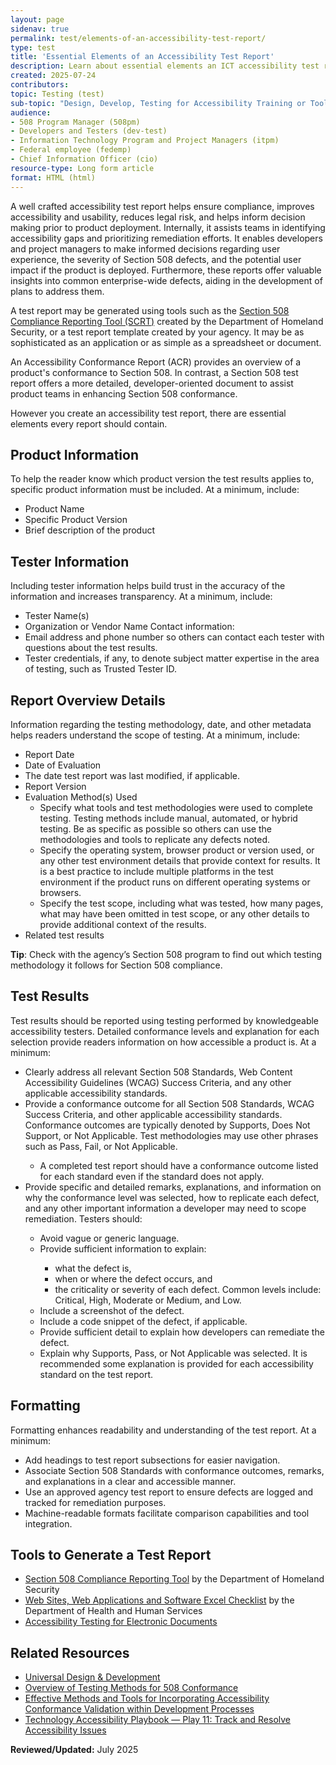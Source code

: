 ```yaml
---
layout: page
sidenav: true
permalink: test/elements-of-an-accessibility-test-report/
type: test
title: 'Essential Elements of an Accessibility Test Report'
description: Learn about essential elements an ICT accessibility test report should include in order to assist teams in identifying accessibility gaps and prioritizing remediation efforts.
created: 2025-07-24
contributors:
topic: Testing (test)
sub-topic: "Design, Develop, Testing for Accessibility Training or Tools"
audience:
- 508 Program Manager (508pm)
- Developers and Testers (dev-test)
- Information Technology Program and Project Managers (itpm)
- Federal employee (fedemp)
- Chief Information Officer (cio)
resource-type: Long form article
format: HTML (html)
---
```


A well crafted accessibility test report helps ensure compliance, improves accessibility and usability, reduces legal risk, and helps inform decision making prior to product deployment. Internally, it assists teams in identifying accessibility gaps and prioritizing remediation efforts. It enables developers and project managers to make informed decisions regarding user experience, the severity of Section 508 defects, and the potential user impact if the product is deployed. Furthermore, these reports offer valuable insights into common enterprise-wide defects, aiding in the development of plans to address them.

A test report may be generated using tools such as the <a href="https://github.com/Section508Coordinators/SCRT" target="_blank" class="usa-link--external">Section 508 Compliance Reporting Tool (SCRT)</a> created by the Department of Homeland Security, or a test report template created by your agency. It may be as sophisticated as an application or as simple as a spreadsheet or document.

<div class="border-base radius-lg border-1px padding-1 bg-primary-lighter margin-bottom-4" style="margin-top: 1.0em;">An Accessibility Conformance Report (ACR) provides an overview of a product's conformance to Section 508. In contrast, a Section 508 test report offers a more detailed, developer-oriented document to assist product teams in enhancing Section 508 conformance.</div>

However you create an accessibility test report, there are essential elements every report should contain.

## Product Information

To help the reader know which product version the test results applies to, specific product information must be included. At a minimum, include:

* Product Name  
* Specific Product Version  
* Brief description of the product

## Tester Information

Including tester information helps build trust in the accuracy of the information and increases transparency. At a minimum, include:

* Tester Name(s)   
* Organization or Vendor Name Contact information:  
* Email address and phone number so others can contact each tester with questions about the test results.  
* Tester credentials, if any, to denote subject matter expertise in the area of testing, such as Trusted Tester ID. 

## Report Overview Details

Information regarding the testing methodology, date, and other metadata helps readers understand the scope of testing. At a minimum, include:

* Report Date  
* Date of Evaluation   
* The date test report was last modified, if applicable.  
* Report Version  
* Evaluation Method(s) Used  
  * Specify what tools and test methodologies were used to complete testing. Testing methods include manual, automated, or hybrid testing. Be as specific as possible so others can use the methodologies and tools to replicate any defects noted.  
  * Specify the operating system, browser product or version used, or any other test environment details that provide context for results. It is a best practice to include multiple platforms in the test environment if the product runs on different operating systems or browsers.  
  * Specify the test scope, including what was tested, how many pages, what may have been omitted in test scope, or any other details to provide additional context of the results.  
* Related test results

<div class="border-base radius-lg border-1px padding-1 bg-primary-lighter margin-bottom-4" style="margin-top: 1.0em;"><strong>Tip</strong>: Check with the agency’s Section 508 program to find out which testing methodology it follows for Section 508 compliance.</div>

## Test Results

Test results should be reported using testing performed by knowledgeable accessibility testers. Detailed conformance levels and explanation for each selection provide readers information on how accessible a product is. At a minimum:

<ul>
<li>Clearly address all relevant Section 508 Standards, Web Content Accessibility Guidelines (WCAG) Success Criteria, and any other applicable accessibility standards.</li>  
<li>Provide a conformance outcome for all Section 508 Standards, WCAG Success Criteria, and other applicable accessibility standards. Conformance outcomes are typically denoted by Supports, Does Not Support, or Not Applicable. Test methodologies may use other phrases such as Pass, Fail, or Not Applicable.</li>
    <ul>
  <li>A completed test report should have a conformance outcome listed for each standard even if the standard does not apply.</li></ul>   
<li>Provide specific and detailed remarks, explanations, and information on why the conformance level was selected, how to replicate each defect, and any other important information a developer may need to scope remediation. Testers should:</li><ul>
  <li>Avoid vague or generic language.</li>  
   <li>Provide sufficient information to explain:</li>
   <ul>  
     <li> what the defect is,</li>  
     <li>when or where the defect occurs, and</li>   
     <li>the criticality or severity of each defect. Common levels include: Critical, High, Moderate or Medium, and Low.</li></ul>   
   <li> Include a screenshot of the defect.</li>   
   <li> Include a code snippet of the defect, if applicable.</li>   
   <li> Provide sufficient detail to explain how developers can remediate the defect.</li>   
   <li> Explain why Supports, Pass, or Not Applicable was selected. It is recommended some explanation is provided for each accessibility standard on the test report.</li></ul></ul>

## Formatting

Formatting enhances readability and understanding of the test report. At a minimum:

* Add headings to test report subsections for easier navigation.  
* Associate Section 508 Standards with conformance outcomes, remarks, and explanations in a clear and accessible manner.   
* Use an approved agency test report to ensure defects are logged and tracked for remediation purposes.  
* Machine-readable formats facilitate comparison capabilities and tool integration.

## Tools to Generate a Test Report
<ul>
<li><a href="https://github.com/Section508Coordinators/SCRT" target="_blank" class="usa-link--external">Section 508 Compliance Reporting Tool</a> by the Department of Homeland Security</li>  
<li><a href="https://www.hhs.gov/sites/default/files/hhs-508-webapps-checklist.xlsx" target="_blank" class="usa-link--external">Web Sites, Web Applications and Software Excel Checklist</a> by the Department of Health and Human Services</li> 
<li><a href="{{site.baseurl}}/test/documents/">Accessibility Testing for Electronic Documents</a></li></ul>

## Related Resources

<ul><li><a href="{{site.baseurl}}/develop/universal-design/">Universal Design & Development</a></li> 
<li><a href="{{site.baseurl}}/test/testing-overview/">Overview of Testing Methods for 508 Conformance</a></li>  
<li><a href="{{site.baseurl}}/develop/incorporating-accessibility-conformance/">Effective Methods and Tools for Incorporating Accessibility Conformance Validation within Development Processes</a></li>  
<li><a href="{{site.baseurl}}/manage/playbooks/technology-accessibility-playbook-intro/play11/">Technology Accessibility Playbook — Play 11: Track and Resolve Accessibility Issues</a></li></ul>


<strong>Reviewed/Updated:</strong> July 2025